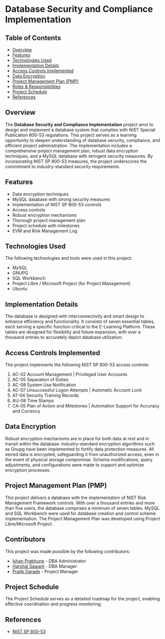 # Database Security and Compliance Implementation

## Table of Contents

- [Overview](#overview)
- [Features](#features)
- [Technologies Used](#technologies-used)
- [Implementation Details](#implementation-details)
- [Access Controls Implemented](#access-controls-implemented)
- [Data Encryption](#data-encryption)
- [Project Management Plan (PMP)](#project-management-plan-pmp)
- [Roles & Responsibilities](#roles--responsibilities)
- [Project Schedule](#project-schedule)
- [References](#references)

## Overview

The **Database Security and Compliance Implementation** project aims to design and implement a database system that complies with NIST Special Publication 800-53 regulations. This project serves as a learning opportunity to deepen understanding of database security, compliance, and efficient project administration. The implementation includes a comprehensive project management plan, robust data encryption techniques, and a MySQL database with stringent security measures. By incorporating NIST SP 800-53 measures, the project underscores the commitment to industry-standard security requirements.

## Features

- Data encryption techniques
- MySQL database with strong security measures
- Implementation of NIST SP 800-53 controls
- Access controls
- Robust encryption mechanisms
- Thorough project management plan
- Project schedule with milestones
- EVM and Risk Management Log
  

## Technologies Used

The following technologies and tools were used in this project:
- MySQL
- GNUPG
- SQL Workbench
- Project Libre / Microsoft Project (for Project Management)
- Ubuntu

## Implementation Details

The database is designed with interconnectivity and smart design to enhance efficiency and functionality. It consists of seven essential tables, each serving a specific function critical to the E-Learning Platform. These tables are designed for flexibility and future expansion, with over a thousand entries to accurately depict database utilization.

## Access Controls Implemented

The project implements the following NIST SP 800-53 access controls:
1. AC-02 Account Management | Privileged User Accounts
2. AC-05 Separation of Duties
3. AC-08 System Use Notification
4. AC-07 Unsuccessful Logon Attempts | Automatic Account Lock
5. AT-04 Security Training Records
6. AU-08 Time Stamps
7. CA-05 Plan of Action and Milestones | Automation Support for Accuracy and Currency

## Data Encryption

Robust encryption mechanisms are in place for both data at rest and in transit within the database. Industry-standard encryption algorithms such as Gnupg have been implemented to fortify data protection measures. All stored data is encrypted, safeguarding it from unauthorized access, even in the event of physical storage compromise. Schema modifications, query adjustments, and configurations were made to support and optimize encryption processes.

## Project Management Plan (PMP)

This project delivers a database with the implementation of NIST Risk Management Framework controls. With over a thousand entries and more than five users, the database comprises a minimum of seven tables. MySQL and SQL Workbench were used for database creation and control scheme implementation. The Project Management Plan was developed using Project Libre/Microsoft Project.


## Contributors

This project was made possible by the following contributors:

- [Ishan Prabhune](https://github.com/Ishan9100) - DBA Administrator
- [Harshal Sawant](https://github.com/harshalsawant29) - DBA Manager
- [Pratik Darade](https://github.com/pratik26darade) - Project Manager


## Project Schedule

The Project Schedule serves as a detailed roadmap for the project, enabling effective coordination and progress monitoring.

## References

- [NIST SP 800-53](https://csrc.nist.gov/projects/cprt/catalog#/cprt/framework/version/SP_800_53_5_1_0/home)
